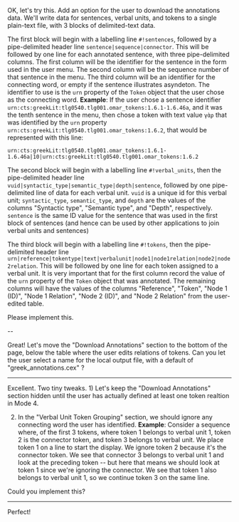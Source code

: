 OK, let's try this. Add an option for the user to download the annotations data. We'll write data for sentences, verbal units, and tokens to a single plain-text file, with 3 blocks of delimited-text data.

The first block will begin with a labelling line `#!sentences`, followed by a pipe-delimited header line `sentence|sequence|connector`. This will be followed by one line for each annotated sentence, with three pipe-delimited columns. The first column will be the identifier for the sentence in the form used in the user menu. The second column will be the sequence number of that sentence in the menu. The third column will be an identifier for the connecting word, or empty if the sentence illustrates asyndeton. The identifier to use is the `urn` property of the `Token` object that the user chose as the connecting word.
**Example**: If the user chose a sentence identifier `urn:cts:greekLit:tlg0540.tlg001.omar_tokens:1.6.1-1.6.46a`, and it was the tenth sentence in the menu, then chose a token with text value `γὰρ` that was identified by the `urn` property `urn:cts:greekLit:tlg0540.tlg001.omar_tokens:1.6.2`, that would be represented with this line:

`urn:cts:greekLit:tlg0540.tlg001.omar_tokens:1.6.1-1.6.46a|10|urn:cts:greekLit:tlg0540.tlg001.omar_tokens:1.6.2`


The second block will begin with a labelling line `#!verbal_units`, then the pipe-delimited header line `vuid|syntactic_type|semantic_type|depth|sentence`, followed by one pipe-delimited line of data for each verbal unit. `vuid` is a unique id for this verbal unit; `syntactic_type`, `semantic_type`, and `depth` are the values of the columns "Syntactic type", "Semantic type",  and "Depth", respectively. `sentence` is the same ID value for the sentence that was used in the first block of sentences (and hence can be used by other applications to join verbal units and sentences)

The third block will begin with a labelling line  `#!tokens`, then the pipe-delimited header line `urn|reference|tokentype|text|verbalunit|node1|node1relation|node2|node2relation`.  This will be followed by one line for each token assigned to a verbal unit. It is very important that for the first column record the value of the `urn` property of the `Token` object that was annotated. The remaining columns will have the values of the columns "Reference", "Token", "Node 1 (ID)", "Node 1 Relation", "Node 2 (ID)", and "Node 2 Relation" from the user-edited table.

Please implement this.

--

Great! Let's move the "Download Annotations" section to the bottom of the page, below the table where the user edits relations of tokens. Can you let the user select a name for the local output file, with a default of "greek_annotations.cex" ?

---

Excellent. Two tiny tweaks. 1) Let's keep the "Download Annotations" section hidden until the user has actually defined at least one token realtion in Mode 4. 

2) In the "Verbal Unit Token Grouping" section, we should ignore any connecting word the user has identified. **Example**: Consider a sequence where, of the first 3 tokens, where token 1 belongs to verbal unit 1, token 2 is the connector token, and token 3 belongs to verbal unit. We place token 1 on a line to start the display. We ignore token 2 because it's the connector token. We see that connector 3 belongs to verbal unit 1 and look at the preceding token -- but here that means we should look at token 1 since we're ignoring the connector. We see that token 1 also belongs to verbal unit 1, so we continue token 3 on the same line. 

Could you implement this?

---

Perfect!
